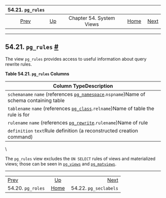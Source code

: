 <!--?xml version="1.0" encoding="UTF-8" standalone="no"?-->

|               54.21. `pg_rules`               |                                             |                          |                                                       |                                                       |
| :-------------------------------------------: | :------------------------------------------ | :----------------------: | ----------------------------------------------------: | ----------------------------------------------------: |
| [Prev](view-pg-roles.html "54.20. pg_roles")  | [Up](views.html "Chapter 54. System Views") | Chapter 54. System Views | [Home](index.html "PostgreSQL 17devel Documentation") |  [Next](view-pg-seclabels.html "54.22. pg_seclabels") |

***

## 54.21. `pg_rules` [#](#VIEW-PG-RULES)

The view `pg_rules` provides access to useful information about query rewrite rules.

**Table 54.21. `pg_rules` Columns**

| Column TypeDescription                                                                                                                      |
| ------------------------------------------------------------------------------------------------------------------------------------------- |
| `schemaname` `name` (references [`pg_namespace`](catalog-pg-namespace.html "53.32. pg_namespace").`nspname`)Name of schema containing table |
| `tablename` `name` (references [`pg_class`](catalog-pg-class.html "53.11. pg_class").`relname`)Name of table the rule is for                |
| `rulename` `name` (references [`pg_rewrite`](catalog-pg-rewrite.html "53.45. pg_rewrite").`rulename`)Name of rule                           |
| `definition` `text`Rule definition (a reconstructed creation command)                                                                       |

\

The `pg_rules` view excludes the `ON SELECT` rules of views and materialized views; those can be seen in [`pg_views`](view-pg-views.html "54.35. pg_views") and [`pg_matviews`](view-pg-matviews.html "54.13. pg_matviews").

***

|                                               |                                                       |                                                       |
| :-------------------------------------------- | :---------------------------------------------------: | ----------------------------------------------------: |
| [Prev](view-pg-roles.html "54.20. pg_roles")  |      [Up](views.html "Chapter 54. System Views")      |  [Next](view-pg-seclabels.html "54.22. pg_seclabels") |
| 54.20. `pg_roles`                             | [Home](index.html "PostgreSQL 17devel Documentation") |                                 54.22. `pg_seclabels` |
